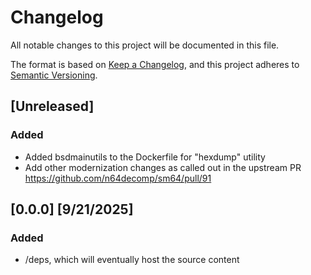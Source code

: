 # Changelog

All notable changes to this project will be documented in this file.

The format is based on [Keep a Changelog](https://keepachangelog.com/en/1.1.0/),
and this project adheres to [Semantic Versioning](https://semver.org/spec/v2.0.0.html).

## [Unreleased]

### Added

- Added bsdmainutils to the Dockerfile for "hexdump" utility
- Add other modernization changes as called out in the upstream PR <https://github.com/n64decomp/sm64/pull/91>

## [0.0.0] [9/21/2025]

### Added

- /deps, which will eventually host the source content
